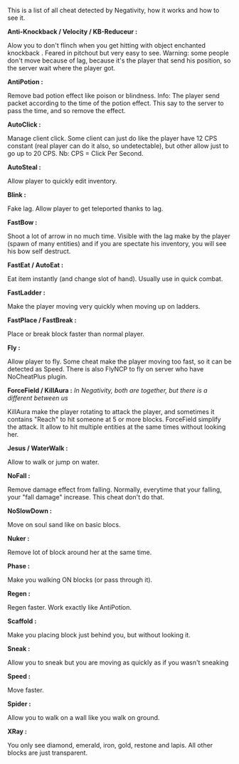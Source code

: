 This is a list of all cheat detected by Negativity, how it works and how to see it.

**Anti-Knockback / Velocity / KB-Reduceur :**

Alow you to don't flinch when you get hitting with object enchanted knockback . Feared in pitchout but very easy to see. Warning: some people don't move because of lag, because it's the player that send his position, so the server wait where the player got.

**AntiPotion :**

Remove bad potion effect like poison or blindness. Info: The player send packet according to the time of the potion effect. This say to the server to pass the time, and so remove the effect.

**AutoClick :**

Manage client click. Some client can just do like the player have 12 CPS constant (real player can do it also, so undetectable), but other allow just to go up to 20 CPS.
Nb: CPS = Click Per Second.

**AutoSteal :**

Allow player to quickly edit inventory.

**Blink :**

Fake lag. Allow player to get teleported thanks to lag.

**FastBow :**

Shoot a lot of arrow in no much time. Visible with the lag make by the player (spawn of many entities) and if you are spectate his inventory, you will see his bow self destruct.

**FastEat / AutoEat :**

Eat item instantly (and change slot of hand). Usually use in quick combat.

**FastLadder :**

Make the player moving very quickly when moving up on ladders.

**FastPlace / FastBreak :**

Place or break block faster than normal player.

**Fly :**

Allow player to fly. Some cheat make the player moving too fast, so it can be detected as Speed. There is also FlyNCP to fly on server who have NoCheatPlus plugin.

**ForceField / KillAura :**
_In Negativity, both are together, but there is a different between us_

KillAura make the player rotating to attack the player, and sometimes it contains "Reach" to hit someone at 5 or more blocks.
ForceField simplify the attack. It allow to hit multiple entities at the same times without looking her.

**Jesus / WaterWalk :**

Allow to walk or jump on water.

**NoFall :**

Remove damage effect from falling. Normally, everytime that your falling, your "fall damage" increase. This cheat don't do that.

**NoSlowDown :**

Move on soul sand like on basic blocs.

**Nuker :**

Remove lot of block around her at the same time.

**Phase :**

Make you walking ON blocks (or pass through it).

**Regen :**

Regen faster. Work exactly like AntiPotion.

**Scaffold :**

Make you placing block just behind you, but without looking it.

**Sneak :**

Allow you to sneak but you are moving as quickly as if you wasn't sneaking

**Speed :**

Move faster.

**Spider :**

Allow you to walk on a wall like you walk on ground.

**XRay :**

You only see diamond, emerald, iron, gold, restone and lapis. All other blocks are just transparent.
